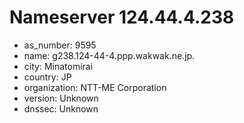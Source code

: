 # Nameserver 124.44.4.238

* as_number: 9595
* name: g238.124-44-4.ppp.wakwak.ne.jp.
* city: Minatomirai
* country: JP
* organization: NTT-ME Corporation
* version: Unknown
* dnssec: Unknown
